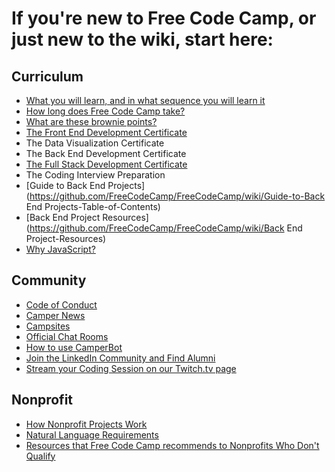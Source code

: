 # If you're new to Free Code Camp, or just new to the wiki, start here:
## Curriculum
- [What you will learn, and in what sequence you will learn it](https://github.com/FreeCodeCamp/FreeCodeCamp/wiki/What-you-will-learn,-and-in-what-sequence-you-will-learn-it)
- [How long does Free Code Camp take?](https://github.com/FreeCodeCamp/FreeCodeCamp/wiki/How-Long-Free-Code-Camp-Takes)
- [What are these brownie points?](https://github.com/FreeCodeCamp/FreeCodeCamp/wiki/Brownie-Points)
- [The Front End Development Certificate](https://github.com/FreeCodeCamp/FreeCodeCamp/wiki/Free-Code-Camp-Front-End-Development-Certificate)
- The Data Visualization Certificate
- The Back End Development Certificate
- [The Full Stack Development Certificate](https://github.com/FreeCodeCamp/FreeCodeCamp/wiki/Free-Code-Camp-Full-Stack-Development-Certificate)
- The Coding Interview Preparation
- [Guide to Back End Projects](https://github.com/FreeCodeCamp/FreeCodeCamp/wiki/Guide-to-Back End Projects-Table-of-Contents)
- [Back End Project Resources](https://github.com/FreeCodeCamp/FreeCodeCamp/wiki/Back End Project-Resources)
- [Why JavaScript?](https://github.com/FreeCodeCamp/FreeCodeCamp/wiki/Why-does-Free-Code-Camp-use-JavaScript-instead-of-Ruby-or-Python)

## Community
- [Code of Conduct](https://github.com/FreeCodeCamp/FreeCodeCamp/wiki/Code-of-Conduct)
- [Camper News](https://github.com/FreeCodeCamp/FreeCodeCamp/wiki/Camper-News)
- [Campsites](https://github.com/FreeCodeCamp/FreeCodeCamp/wiki/Campsites)
- [Official Chat Rooms](https://github.com/FreeCodeCamp/FreeCodeCamp/wiki/Official-Free-Code-Camp-Chat-Rooms)
- [How to use CamperBot](https://github.com/FreeCodeCamp/FreeCodeCamp/wiki/camperbot)
- [Join the LinkedIn Community and Find Alumni](https://github.com/FreeCodeCamp/FreeCodeCamp/wiki/How-to-add-Free-Code-Camp-to-my-LinkedIn-profile)
- [Stream your Coding Session on our Twitch.tv page](https://github.com/FreeCodeCamp/FreeCodeCamp/wiki/How-you-can-stream-your-live-coding-sessions-on-the-Free-Code-Camp-Twitch.tv-channel)

## Nonprofit
- [How Nonprofit Projects Work](https://github.com/FreeCodeCamp/FreeCodeCamp/wiki/How-FreeCodeCamp-Nonprofit-Projects-work)
- [Natural Language Requirements](https://github.com/FreeCodeCamp/FreeCodeCamp/wiki/Free-Code-Camp-completion-language-requirements)
- [Resources that Free Code Camp recommends to Nonprofits Who Don't Qualify](https://github.com/FreeCodeCamp/FreeCodeCamp/wiki/Other-resources-that-Free-Code-Camp-recommends-to-nonprofits)
